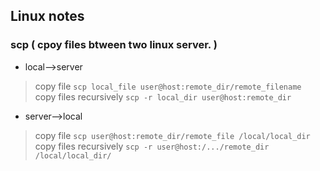 ## Linux notes

### scp  ( cpoy files btween two linux server. )
* local-->server

> copy file
`scp local_file user@host:remote_dir/remote_filename`  
> copy files recursively
`scp -r local_dir user@host:remote_dir`	

* server-->local

> copy file
`scp user@host:remote_dir/remote_file /local/local_dir`  
> copy files recursively
`scp -r user@host:/.../remote_dir /local/local_dir/`


